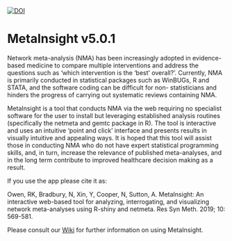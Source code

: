 [![DOI](https://zenodo.org/badge/DOI/10.5281/zenodo.8250197.svg)](https://doi.org/10.5281/zenodo.8250197)

# MetaInsight v5.0.1
Network meta-analysis (NMA) has been increasingly adopted in evidence-based medicine to compare multiple interventions and address the questions such as ‘which intervention is the ‘best’ overall?’. Currently, NMA is primarily conducted in statistical packages such as WinBUGs, R and STATA, and the software coding can be difficult for non- statisticians and hinders the progress of carrying out systematic reviews containing NMA.

MetaInsight is a tool that conducts NMA via the web requiring no specialist software for the user to install but leveraging established analysis routines (specifically the netmeta and gemtc package in R). The tool is interactive and uses an intuitive ‘point and click’ interface and presents results in visually intuitive and appealing ways. It is hoped that this tool will assist those in conducting NMA who do not have expert statistical programming skills, and, in turn, increase the relevance of published meta-analyses, and in the long term contribute to improved healthcare decision making as a result.

If you use the app please cite it as:

Owen, RK, Bradbury, N, Xin, Y, Cooper, N, Sutton, A. MetaInsight: An interactive web-based tool for analyzing, interrogating, and visualizing network meta-analyses using R-shiny and netmeta. Res Syn Meth. 2019; 10: 569-581.

Please consult our [Wiki](https://github.com/CRSU-Apps/MetaInsight/wiki) for further information on using MetaInsight.
